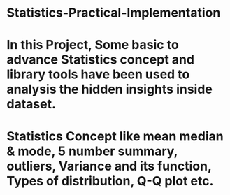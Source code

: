 # Statistics-Practical-Implementation

# In this Project, Some basic to advance Statistics concept and library tools have been used to analysis the hidden insights inside dataset.

# Statistics Concept like mean median & mode, 5 number summary, outliers, Variance and its function, Types of distribution, Q-Q plot etc.
